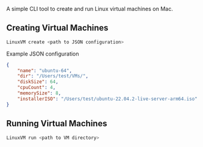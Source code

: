 A simple CLI tool to create and run Linux virtual machines on Mac.

## Creating Virtual Machines

```bash
LinuxVM create <path to JSON configuration>
```

Example JSON configuration

```json
{
    "name": "ubuntu-64",
    "dir": "/Users/test/VMs/",
    "diskSize": 64,
    "cpuCount": 4,
    "memorySize": 8,
    "installerISO": "/Users/test/ubuntu-22.04.2-live-server-arm64.iso"
}
```

## Running Virtual Machines

```bash
LinuxVM run <path to VM directory>
```
